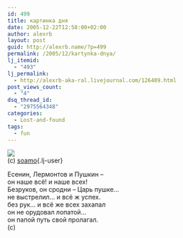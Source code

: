 ```yaml
---
id: 499
title: картинка дня
date: 2005-12-22T12:58:00+02:00
author: alexrb
layout: post
guid: http://alexrb.name/?p=499
permalink: /2005/12/kartynka-dnya/
lj_itemid:
  - "493"
lj_permalink:
  - http://alexrb-aka-ral.livejournal.com/126409.html
post_views_count:
  - "4"
dsq_thread_id:
  - "2975564348"
categories:
  - Lost-and-found
tags:
  - fun
---
```

<!--more смотреть!-->

![](http://www.soamo.ru/lj/img/bezrukov.jpg)  
(c) [soamo](http://soamo.livejournal.com/){.lj-user}

Есенин, Лермонтов и Пушкин &#8211;  
он наше всё! и наше всех!  
Безруков, он сродни &#8211; Царь пушке&#8230;  
не выстрелил&#8230; и всё ж успех.  
без рук&#8230; и всё же всех захапал  
он не орудовал лопатой&#8230;  
он папой путь свой пролагал.  
(c) <lj user="ozzy7 ">